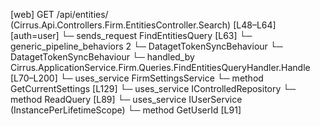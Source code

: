 [web] GET /api/entities/  (Cirrus.Api.Controllers.Firm.EntitiesController.Search)  [L48–L64] [auth=user]
  └─ sends_request FindEntitiesQuery [L63]
    └─ generic_pipeline_behaviors 2
      └─ DatagetTokenSyncBehaviour
      └─ DatagetTokenSyncBehaviour
    └─ handled_by Cirrus.ApplicationService.Firm.Queries.FindEntitiesQueryHandler.Handle [L70–L200]
      └─ uses_service FirmSettingsService
        └─ method GetCurrentSettings [L129]
      └─ uses_service IControlledRepository<Entity>
        └─ method ReadQuery [L89]
      └─ uses_service IUserService (InstancePerLifetimeScope)
        └─ method GetUserId [L91]

